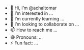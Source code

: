 - 👋 Hi, I’m @achaltomar
- 👀 I’m interested in ...
- 🌱 I’m currently learning ...
- 💞️ I’m looking to collaborate on ...
- 📫 How to reach me ...
- 😄 Pronouns: ...
- ⚡ Fun fact: ...

<!---
achaltomar/achaltomar is a ✨ special ✨ repository because its `README.md` (this file) appears on your GitHub profile.
You can click the Preview link to take a look at your changes.
--->
